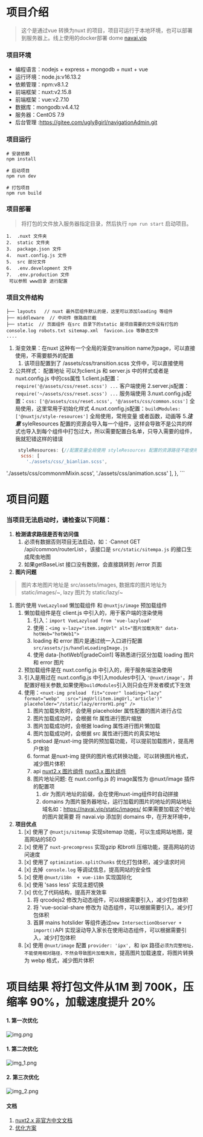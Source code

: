 # 项目介绍
>这个是通过vue 转换为nuxt 的项目，项目可运行于本地环境，也可以部署到服务器上。线上使用的docker部署 dome [navai.vip](https://navai.vip)
### 项目环境
- 编程语言：nodejs + express + mongodb + nuxt + vue
- 运行环境：node.js:v16.13.2
- 依赖管理：npm:v8.1.2
- 前端框架：nuxt:v2.15.8
- 前端框架：vue:v2.7.10
- 数据库：mongodb:v4.4.12
- 服务器：CentOS 7.9
- 后台管理 :https://gitee.com/ugly8girl/navigationAdmin.git
### 项目运行
```
# 安装依赖
npm install

# 启动项目
npm run dev

# 打包项目
npm run build
```
### 项目部署
> 将打包的文件放入服务器指定目录，然后执行 `npm run start` 启动项目。
```
1.  .nuxt 文件夹
2.  static 文件夹
3.  package.json 文件
4.  nuxt.config.js 文件
5.  src 部分文件
6.  .env.development 文件
7.  .env.production 文件
 可以参照 www目录 进行配置
```
### 项目文件结构
```
├── layouts   // nuxt 最外层组件默认的是，这里可以添加loading 等组件
├── middleware  // 中间件 做路由拦截
├── static  // 页面组件 在src 目录下的static 是项目需要的文件没有打包的 console.log robots.txt sitemap.xml  favicon.ico 等静态文件
.... 
```
1. 渐变效果：在nuxt 这种有一个全局的渐变transition name为page，可以直接使用，不需要额外的配置
   1. 该项目配置到了 /assets/css/transition.scss 文件中，可以直接使用
2. 公共样式： 配置地址 可以为client.js 和 server.js 中的样式或者是nuxt.config.js 中的css属性
   1.client.js配置：`require('@/assets/css/reset.scss') ...` 客户端使用
   2.server.js配置：`require('~/assets/css/reset.scss') ...` 服务端使用
   3.nuxt.config.js配置：`css: ['@/assets/css/reset.scss', '@/assets/css/common.scss']` 全局使用，这里常用于初始化样式
   4.nuxt.config.js配置：`buildModules: ['@nuxtjs/style-resources']` 全局使用，常用变量 或者函数，动画等
   5.**_注意_** syleResources 配置的资源会导入每一个组件，这样会导致不是公共的样式也导入到每个组件中打包过大，所以需要配置白名单，只导入需要的组件，我就犯错这样的错误
   ```nuxt.config.js
    styleResources: {//配置变量全局使用 styleResources 配置的资源路径不能使用 ~ 和 @,要使用绝对或者相对路径
     scss: [
       './assets/css/_bianlian.scss',
[//]: # ('./assets/css/_handle.scss',)
       './assets/css/commonmMixin.scss',
       './assets/css/animation.scss'
     ],
    },
    ```

# 项目问题
### 当项目无法启动时，请检查以下问题：
1. **检测请求路径是否有访问值**
   1. 必须有数据否则项目无法启动，如：·Cannot GET /api/common/routerList·，该接口是 `src/static/sitempa.js` 的接口生成爬虫地图
   2. 如果getBaseList 接口没有数据，会直接跳转到 /error 页面
3. **图片问题**
> 图片本地图片地址是 src/assets/images, 数据库的图片地址为 static/images/~, lazy 图片为 static/lazy/~
   1. 图片使用 `VueLazyload` 懒加载组件 和 `@nuxtjs/image` 预加载组件
      1. 懒加载组件是在 client.js 中引入的，用于客户端的渲染使用
          1. 引入：`import VueLazyload from 'vue-lazyload'`
          2. 使用：`<img v-lazy="item.imgUrl" alt="图片加载失败" data-hotWeb="hotWeb1">`
          3. loading 和 error 图片是通过统一入口进行配置 `src/assets/js/handleLoadingImage.js` 
          4. 使用 data-[hotWeb1|gradeCoin1] 等熟悉进行区分加载 loading 图片和 error 图片
      2. 预加载组件是在 nuxt.config.js 中引入的，用于服务端渲染使用
        1. 引入是用过在 nuxt.config.js 中引入modules中引入 `'@nuxt/image'`，并配置好相关参数,如果使用`buildModules`引入则只会在开发者模式下生效
        2. 使用：`<nuxt-img preload  fit="cover" loading="lazy" format="webp"  :src="imgUrl(item.imgUrl,'article')" placeholder="/static/lazy/errorH1.png" />`
            1. 图片加载失败时，会使用 placeholder 属性配置的图片进行占位
            2. 图片加载成功时，会根据 fit 属性进行图片缩放
            3. 图片加载成功时，会根据 loading 属性进行图片懒加载
            4. 图片加载成功时，会根据 src 属性进行图片的真实地址
            5. preload 是nuxt-img 提供的预加载功能，可以提前加载图片，提高用户体验
            6. format 是nuxt-img 提供的图片格式转换功能，可以转换图片格式，减少图片体积
            7. api [nuxt2.x 图片组件](https://v0.image.nuxtjs.org/api/options) [nuxt3.x 图片组件](https://image.nuxtjs.org.cn/usage/nuxt-img)  
            8. 图片地址问题: 在 nuxt.config.js 的 image属性为 @nuxt/image 插件的配置项
               1. dir 为图片地址的前缀，会在使用nuxt-img组件时自动拼接
               2. domains 为图片服务器地址，运行加载的图片的地址的网站地址域名如：https://navai.vip/static/images/ 如果需要加载这个地址的图片就需要 将 navai.vip 添加到 domains 中，在开发环境中，
4. **项目优点**
   1. [x] 使用了 `@nuxtjs/sitemap` 实现sitemap 功能，可以生成网站地图，提高网站的SEO
   2. [x] 使用了 `nuxt-precompress` 实现gzip 和brotli 压缩功能，提高网站的访问速度
   3. [x] 使用了 `optimization.splitChunks` 优化打包体积，减少请求时间
   4. [x] 去掉` console.log` 等调试信息，提高网站的安全性
   5. [x] 使用 `@nuxt/i18n  + vue-i18n` 实现国际化
   6. [x] 使用 'sass less' 实现主题切换
   7. [x] 优化了代码结构，提高开发效率
        1. 将 qrcodejs2 修改为动态组件，可以根据需要引入，减少打包体积
        2. 将 'vue-social-share 修改为 动态组件，可以根据需要引入，减少打包体积
        3. 首屏 mains hotslider 等组件通过`new IntersectionObserver + import()`API 实现滚动导入家长在使用动态组件，可以根据需要引入，减少打包体积
   8. [x] 使用 `@nuxt/image` 配置 `provider: 'ipx', `和 ipx 路径`必须为完整地址，不能使用相对路径，不然会导致图片加载失败`，提高图片加载速度，将图片转换为 webp 格式，减少图片体积
   

# 项目结果 将打包文件从1M 到 700K，压缩率 90%，加载速度提升 20%
#### 1. 第一次优化
![img.png](img.png)

#### 1. 第二次优化
![img_1.png](img_1.png)

#### 2. 第三次优化
![img_2.png](img_2.png)

#### 文档
1. [nuxt2.x 非官方中文文档](https://www.w3cschool.cn/nuxtjs/nuxtjs-opyl36g3.html)
1. [优化方案](https://juejin.cn/post/7012567366198362120#heading-3)
